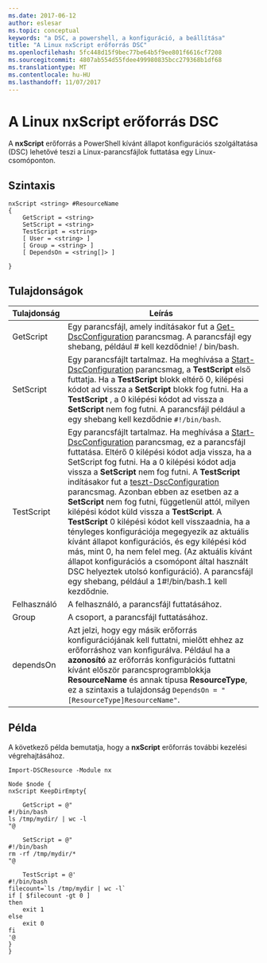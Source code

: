 ```yaml
---
ms.date: 2017-06-12
author: eslesar
ms.topic: conceptual
keywords: "a DSC, a powershell, a konfiguráció, a beállítása"
title: "A Linux nxScript erőforrás DSC"
ms.openlocfilehash: 5fc448d15f9bec77be64b5f9ee801f6616cf7208
ms.sourcegitcommit: 4807ab554d55fdee499980835bcc279368b1df68
ms.translationtype: MT
ms.contentlocale: hu-HU
ms.lasthandoff: 11/07/2017
---
```

# <a name="dsc-for-linux-nxscript-resource"></a>A Linux nxScript erőforrás DSC

A **nxScript** erőforrás a PowerShell kívánt állapot konfigurációs szolgáltatása (DSC) lehetővé teszi a Linux-parancsfájlok futtatása egy Linux-csomóponton.

## <a name="syntax"></a>Szintaxis

```
nxScript <string> #ResourceName
{
    GetScript = <string>
    SetScript = <string>
    TestScript = <string>
    [ User = <string> ]
    [ Group = <string> ]
    [ DependsOn = <string[]> ]

}
```

## <a name="properties"></a>Tulajdonságok

|  Tulajdonság |  Leírás | 
|---|---|
| GetScript| Egy parancsfájl, amely indításakor fut a [Get-DscConfiguration](https://technet.microsoft.com/en-us/library/dn521625.aspx) parancsmag. A parancsfájl egy shebang, például # kell kezdődnie! / bin/bash.| 
| SetScript| Egy parancsfájlt tartalmaz. Ha meghívása a [Start-DscConfiguration](https://technet.microsoft.com/en-us/library/dn521623.aspx) parancsmag, a **TestScript** első futtatja. Ha a **TestScript** blokk eltérő 0, kilépési kódot ad vissza a **SetScript** blokk fog futni. Ha a **TestScript** , a 0 kilépési kódot ad vissza a **SetScript** nem fog futni. A parancsfájl például a egy shebang kell kezdődnie `#!/bin/bash`.| 
| TestScript| Egy parancsfájlt tartalmaz. Ha meghívása a [Start-DscConfiguration](https://technet.microsoft.com/en-us/library/dn521623.aspx) parancsmag, ez a parancsfájl futtatása. Eltérő 0 kilépési kódot adja vissza, ha a SetScript fog futni. Ha a 0 kilépési kódot adja vissza a **SetScript** nem fog futni. A **TestScript** indításakor fut a [teszt-DscConfiguration](https://technet.microsoft.com/en-us/library/dn407382.aspx) parancsmag. Azonban ebben az esetben az a **SetScript** nem fog futni, függetlenül attól, milyen kilépési kódot küld vissza a **TestScript**. A **TestScript** 0 kilépési kódot kell visszaadnia, ha a tényleges konfigurációja megegyezik az aktuális kívánt állapot konfigurációs, és egy kilépési kód más, mint 0, ha nem felel meg. (Az aktuális kívánt állapot konfigurációs a csomópont által használt DSC helyeztek utolsó konfiguráció). A parancsfájl egy shebang, például a 1#!/bin/bash.1 kell kezdődnie.| 
| Felhasználó| A felhasználó, a parancsfájl futtatásához.| 
| Group| A csoport, a parancsfájl futtatásához.| 
| dependsOn | Azt jelzi, hogy egy másik erőforrás konfigurációjának kell futtatni, mielőtt ehhez az erőforráshoz van konfigurálva. Például ha a **azonosító** az erőforrás konfigurációs futtatni kívánt először parancsprogramblokkja **ResourceName** és annak típusa **ResourceType**, ez a szintaxis a tulajdonság `DependsOn = "[ResourceType]ResourceName"`.| 

## <a name="example"></a>Példa

A következő példa bemutatja, hogy a **nxScript** erőforrás további kezelési végrehajtásához.

```
Import-DSCResource -Module nx 

Node $node {
nxScript KeepDirEmpty{

    GetScript = @"
#!/bin/bash
ls /tmp/mydir/ | wc -l
"@

    SetScript = @"
#!/bin/bash
rm -rf /tmp/mydir/*
"@

    TestScript = @'
#!/bin/bash
filecount=`ls /tmp/mydir | wc -l`
if [ $filecount -gt 0 ]
then
    exit 1
else
    exit 0
fi
'@
} 
}
```

